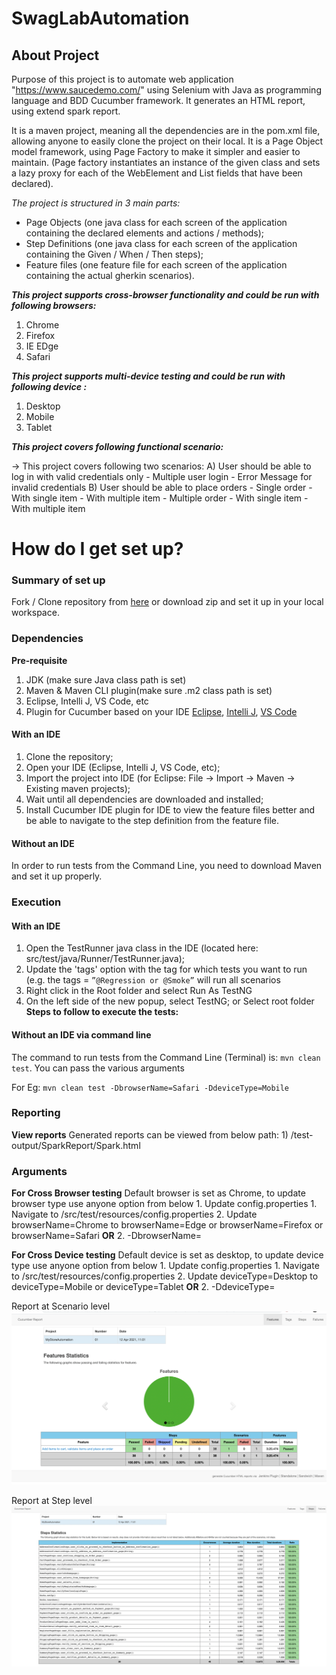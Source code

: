 # SwagLabAutomation

## About Project
Purpose of this project is to automate web application "https://www.saucedemo.com/" using Selenium with Java as programming language and  BDD Cucumber framework.
It generates an HTML report, using extend spark report.

It is a maven project, meaning all the dependencies are in the pom.xml file, allowing anyone to easily clone the project on their local. 
It is a Page Object model framework, using Page Factory to make it simpler and easier to maintain. 
(Page factory instantiates an instance of the given class and sets a lazy proxy for each of the WebElement and List<WebElement> fields that have been declared).

*The project is structured in 3 main parts:*
- Page Objects (one java class for each screen of the application containing the declared elements and actions / methods);
- Step Definitions (one java class for each screen of the application containing the Given / When / Then steps);
- Feature files (one feature file for each screen of the application containing the actual gherkin scenarios).

***This project supports cross-browser functionality and could be run with following browsers:***
1. Chrome
2. Firefox
3. IE EDge
4. Safari

***This project supports multi-device testing and could be run with following device :***
1. Desktop
2. Mobile
3. Tablet

***This project covers following functional scenario:***


-> This project covers following two scenarios:
        A) User should be able to log in with valid credentials only
               - Multiple user login
               - Error Message for invalid credentials
        B) User should be able to place orders
               - Single order
                    - With single item
                    - With multiple item
               - Multiple order
                    - With single item
                    - With multiple item

# How do I get set up? ##

### Summary of set up

Fork / Clone repository from [here](https://github.com/bintu27/SwagLabAutomation.git) 
or download zip and set it up in your local workspace.

### Dependencies

**Pre-requisite** 
1. JDK  (make sure Java class path is set)
2. Maven & Maven CLI plugin(make sure .m2 class path is set)
3. Eclipse, Intelli J, VS Code, etc
4. Plugin for Cucumber based on your IDE 
[Eclipse](https://marketplace.eclipse.org/content/cucumber-eclipse-plugin), [Intelli J](https://www.jetbrains.com/help/idea/enabling-cucumber-support-in-project.html), [VS Code](https://marketplace.visualstudio.com/items?itemName=alexkrechik.cucumberautocomplete)

#### With an IDE

1. Clone the repository; 
2. Open your IDE (Eclipse, Intelli J, VS Code, etc); 
3. Import the project into IDE (for Eclipse: File -> Import -> Maven -> Existing maven projects); 
4. Wait until all dependencies are downloaded and installed; 
5. Install Cucumber IDE plugin for IDE to view the feature files better and be able to navigate to the step definition from the feature file.

#### Without an IDE

In order to run tests from the Command Line, you need to download Maven and set it up properly.

### Execution

#### With an IDE

1. Open the TestRunner java class in the IDE (located here: src/test/java/Runner/TestRunner.java);
2. Update the 'tags' option with the tag for which tests you want to run (e.g. the tags = `”@Regression or @Smoke”` will run all scenarios
3. Right click in the Root folder and select Run As TestNG
4. On the left side of the new popup, select TestNG; or Select root folder
   **Steps to follow to execute the tests:**

#### Without an IDE via command line

The command to run tests from the Command Line (Terminal) is: `mvn clean test`. 
You can pass the various arguments 

For Eg: `mvn clean test -DbrowserName=Safari -DdeviceType=Mobile`


### Reporting

**View reports** 
   Generated reports can be viewed from below path:
       1) /test-output/SparkReport/Spark.html

### Arguments

**For Cross Browser testing**
   Default browser is set as Chrome, to update browser type use anyone option from below
    1. Update config.properties
        1. Navigate to /src/test/resources/config.properties 
        2. Update browserName=Chrome to browserName=Edge or browserName=Firefox or browserName=Safari
     **OR**
   2. -DbrowserName=<nameOfBrowser>

**For Cross Device testing**
   Default device is set as desktop, to update device type use anyone option from below
    1. Update config.properties
        1. Navigate to /src/test/resources/config.properties
        2. Update deviceType=Desktop to deviceType=Mobile or deviceType=Tablet
           **OR**
    2. -DdeviceType=<typeOfDevice>
   

Report at Scenario level
![Screenshot](https://github.com/bintu27/E-CommerceSite_Test_Java/blob/master/Screenshorts/Report.png)

Report at Step level
![Screenshot](https://github.com/bintu27/E-CommerceSite_Test_Java/blob/master/Screenshorts/Steps%20.png)
